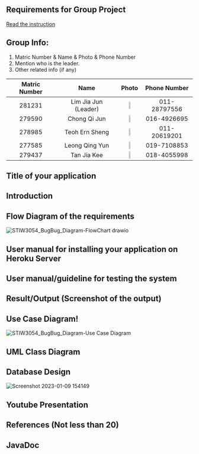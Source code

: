 ## Requirements for Group Project
[Read the instruction](https://github.com/STIW3054-A221/class-activity-soc/blob/main/GroupProject.md)


## Group Info:
1. Matric Number & Name & Photo & Phone Number
1. Mention who is the leader.
1. Other related info (if any)

| Matric Number    |Name           | Photo         | Phone Number    |
| :----:        |    :----:          |  :----: | :----:        |
| 281231      | Lim Jia Jun (Leader) |      <img src="https://user-images.githubusercontent.com/29892279/201517012-34d0ac1f-c549-4afc-a8b8-3c3507301673.JPG" width=20% height=20%>| 011-28797556 |
| 279590      | Chong Qi Jun       |<img src="https://user-images.githubusercontent.com/96851943/201516573-bc176bea-a75d-40d1-8d39-ef0707da0714.jpeg" width=20% height=20%>| 016-4926695 |
| 278985      | Teoh Ern Sheng     |<img src="https://github.com/STIA1113-A201/groupproject-data-pirates/blob/main/images/Teoh%20Ern%20Sheng.JPG" width="20%" height="20%"/>|011-20619201 |
| 277585      | Leong Qing Yun     |<img src="https://user-images.githubusercontent.com/73087963/201590357-090f120c-a014-45e5-971a-7c4a78c9d15f.jpg" width=20% height=20%>| 019-7108853 |
| 279437      | Tan Jia Kee        |<img src="https://user-images.githubusercontent.com/73268400/201550653-30b6cb6e-9509-4239-a820-2b7f9aef1853.jpg" width=20% height=20%>| 018-4055998 |


## Title of your application
## Introduction
## Flow Diagram of the requirements
![STIW3054_BugBug_Diagram-FlowChart drawio](https://user-images.githubusercontent.com/72723643/201614006-92bc369d-8d84-4b08-87ac-aabd1d1c7893.png)
## User manual for installing your application on Heroku Server
## User manual/guideline for testing the system
## Result/Output (Screenshot of the output)
## Use Case Diagram!
![STIW3054_BugBug_Diagram-Use Case Diagram ](https://user-images.githubusercontent.com/29892279/210562818-f341e8da-d170-4147-98ef-588aefd0a188.png)


## UML Class Diagram


## Database Design
![Screenshot 2023-01-09 154149](https://user-images.githubusercontent.com/29892279/211260314-e12d4668-c9a1-43d4-8ebc-1a9ddd310a32.png)


## Youtube Presentation
## References (Not less than 20)
## JavaDoc
